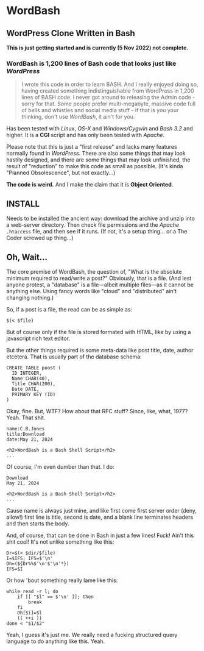 # WordBash
## WordPress Clone Written in Bash

**This is just getting started and is currently (5 Nov 2022) not complete.**

### WordBash is 1,200 lines of Bash code that looks just like *WordPress*

>I wrote this code in order to learn BASH. And I really enjoyed doing so, 
>having created something indistinguishable from WordPress in 1,200 lines
>of BASH code. I never got around to releasing the Admin code - sorry for 
>that. Some people prefer multi-megabyte, massive code full of bells and 
>whistles and social media stuff - if that is you your thinking, don't use 
>*WordBash*, it ain't for you.

Has been tested with *Linux*, *OS-X* and *Windows/Cygwin* and *Bash 3.2* and 
higher. It is a **CGI** script and has only been tested with *Apache*.

Please note that this is just a "first release" and lacks many features 
normally found in *WordPress*. There are also some things that may look hastily 
designed, and there are some things that may look unfinished, the result of 
"reduction" to make this code as small as possible. (It's kinda "Planned 
Obsolescence", but not exactly...)

**The code is weird.** And I make the claim that it is **Object Oriented**.

## INSTALL

Needs to be installed the ancient way: download the archive and unzip into a 
web-server directory. Then check file permissions and the *Apache* `.htaccess` 
file, and then see if it runs. (If not, it's a setup thing... or a The Coder 
screwed up thing...)

## Oh, Wait...

The core premise of WordBash, the question of, "What is the absolute minimum required to read/write a post?" Obviously, that is a file. (And lest anyone protest, a "database" is a file—albeit multiple files—as it cannot be anything else. Using fancy words like "cloud" and "distributed" ain't changing nothing.)

So, if a post is a file, the read can be as simple as:

    $(< $file)

But of course only if the file is stored formated with HTML, like by using a javascript rich text editor.

But the other things required is some meta-data like post title, date, author etcetera. That is usually part of the database schema:

    CREATE TABLE poost (
      ID INTEGER,
      Name CHAR(40),
      Title CHAR(200),
      Date DATE,
      PRIMARY KEY (ID)
    )
Okay, fine. But, WTF? How about that RFC stuff? Since, like, what, 1977? Yeah. That shit.

    name:C.B.Jones
    title:Download
    date:May 21, 2024
    
    <h2>WordBash is a Bash Shell Script</h2>
    ...
Of course, I'm even dumber than that. I do:

    Download
    May 21, 2024

    <h2>WordBash is a Bash Shell Script</h2>
    ...
Cause name is always just mine, and like first come first server order (deny, allow!) first line is title, second is date, and a blank line terminates headers and then starts the body.

And, of course, that can be done in Bash in just a few lines! Fuck! Ain't this shit cool! It's not unlike something like this:

    Dr=$(< $dir/$file)
    I=$IFS; IFS=$'\n'
    Dh=(${Dr%%$'\n'$'\n'*})
    IFS=$I

Or how 'bout something really lame like this:

    while read -r l; do
        if [[ "$l" == $'\n' ]]; then
            break
        fi
        Dh[$i]=$l
        (( ++i ))
    done < "$1/$2"

Yeah, I guess it's just me. We really need a fucking structured query language to do anything like this. Yeah.
